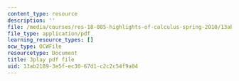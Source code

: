 ```yaml
---
content_type: resource
description: ''
file: /media/courses/res-18-005-highlights-of-calculus-spring-2010/13ab21893e5fec3067d1c2c2c54f9a04_N4ceWhmXxcs.pdf
file_type: application/pdf
learning_resource_types: []
ocw_type: OCWFile
resourcetype: Document
title: 3play pdf file
uid: 13ab2189-3e5f-ec30-67d1-c2c2c54f9a04
---
```


